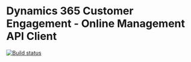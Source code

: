 # Dynamics 365 Customer Engagement - Online Management API Client  

[![Build status](https://ci.appveyor.com/api/projects/status/5a8726c67ybu720p?svg=true)](https://ci.appveyor.com/project/shanec-/onlinemanagementapiclient)